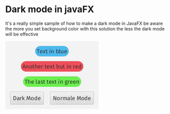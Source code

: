 # Dark mode in javaFX

It's a really simple sample of how to make a dark mode in JavaFX
be aware the more you set background color with this solution the less the dark mode will be effective

![](src/resREADME/demo.gif)

